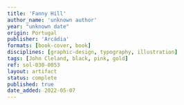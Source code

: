 ```yaml
---
title: 'Fanny Hill'
author_name: 'unknown author'
year: "unknown date"
origin: Portugal
publisher: 'Arcádia'
formats: [book-cover, book]
disciplines: [graphic-design, typography, illustration]
tags: [John Cleland, black, pink, gold]
ref: sol-030-0053
layout: artifact
status: complete
published: true
date_added: 2022-05-07
---
```

